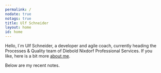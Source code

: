 ```yaml
---
permalink: /
nodate: true
notags: true
title: Ulf Schneider
layout: home
id: home
---
```

Hello, I´m Ulf Schneider, a developer and agile coach, currently heading the Processes & Quality team of Diebold Nixdorf Professional Services. If you like, here is a bit more [about me](/about/). 

Below are my recent notes.

